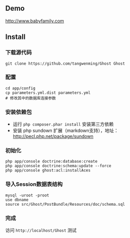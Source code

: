 Demo
------

http://www.babyfamily.com


Install
-------

### 下载源代码

    git clone https://github.com/tangwenming/Ghost Ghost

### 配置

    cd app/config
    cp parameters.yml.dist parameters.yml
    # 修改其中的数据库连接参数

### 安装依赖包

- 运行 `php composer.phar install` 安装第三方依赖
- 安装 php sundown 扩展（markdown支持），地址：http://pecl.php.net/package/sundown


### 初始化

    php app/console doctrine:database:create
    php app/console doctrine:schema:update --force
    php app/console ghost:acl:installAces
    
### 导入Session数据表结构
    
    mysql -uroot -proot
    use dbname
    source src/Ghost/PostBundle/Resources/doc/schema.sql
    
### 完成

访问 `http://localhost/Ghost` 测试

